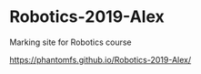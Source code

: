 # Robotics-2019-Alex
Marking site for Robotics course


https://phantomfs.github.io/Robotics-2019-Alex/
